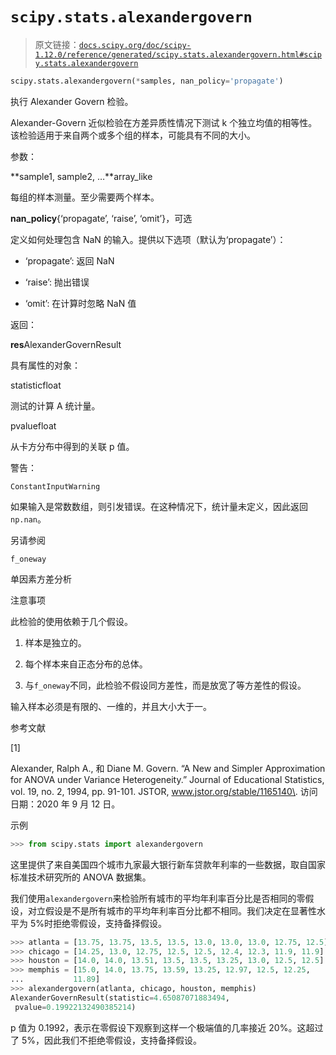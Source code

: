 # `scipy.stats.alexandergovern`

> 原文链接：[`docs.scipy.org/doc/scipy-1.12.0/reference/generated/scipy.stats.alexandergovern.html#scipy.stats.alexandergovern`](https://docs.scipy.org/doc/scipy-1.12.0/reference/generated/scipy.stats.alexandergovern.html#scipy.stats.alexandergovern)

```py
scipy.stats.alexandergovern(*samples, nan_policy='propagate')
```

执行 Alexander Govern 检验。

Alexander-Govern 近似检验在方差异质性情况下测试 k 个独立均值的相等性。该检验适用于来自两个或多个组的样本，可能具有不同的大小。

参数：

**sample1, sample2, …**array_like

每组的样本测量。至少需要两个样本。

**nan_policy**{‘propagate’, ‘raise’, ‘omit’}，可选

定义如何处理包含 NaN 的输入。提供以下选项（默认为‘propagate’）：

+   ‘propagate’: 返回 NaN

+   ‘raise’: 抛出错误

+   ‘omit’: 在计算时忽略 NaN 值

返回：

**res**AlexanderGovernResult

具有属性的对象：

statisticfloat

测试的计算 A 统计量。

pvaluefloat

从卡方分布中得到的关联 p 值。

警告：

`ConstantInputWarning`

如果输入是常数数组，则引发错误。在这种情况下，统计量未定义，因此返回`np.nan`。

另请参阅

`f_oneway`

单因素方差分析

注意事项

此检验的使用依赖于几个假设。

1.  样本是独立的。

1.  每个样本来自正态分布的总体。

1.  与`f_oneway`不同，此检验不假设同方差性，而是放宽了等方差性的假设。

输入样本必须是有限的、一维的，并且大小大于一。

参考文献

[1]

Alexander, Ralph A., 和 Diane M. Govern. “A New and Simpler Approximation for ANOVA under Variance Heterogeneity.” Journal of Educational Statistics, vol. 19, no. 2, 1994, pp. 91-101. JSTOR, www.jstor.org/stable/1165140\. 访问日期：2020 年 9 月 12 日。

示例

```py
>>> from scipy.stats import alexandergovern 
```

这里提供了来自美国四个城市九家最大银行新车贷款年利率的一些数据，取自国家标准技术研究所的 ANOVA 数据集。

我们使用`alexandergovern`来检验所有城市的平均年利率百分比是否相同的零假设，对立假设是不是所有城市的平均年利率百分比都不相同。我们决定在显著性水平为 5%时拒绝零假设，支持备择假设。

```py
>>> atlanta = [13.75, 13.75, 13.5, 13.5, 13.0, 13.0, 13.0, 12.75, 12.5]
>>> chicago = [14.25, 13.0, 12.75, 12.5, 12.5, 12.4, 12.3, 11.9, 11.9]
>>> houston = [14.0, 14.0, 13.51, 13.5, 13.5, 13.25, 13.0, 12.5, 12.5]
>>> memphis = [15.0, 14.0, 13.75, 13.59, 13.25, 12.97, 12.5, 12.25,
...           11.89]
>>> alexandergovern(atlanta, chicago, houston, memphis)
AlexanderGovernResult(statistic=4.65087071883494,
 pvalue=0.19922132490385214) 
```

p 值为 0.1992，表示在零假设下观察到这样一个极端值的几率接近 20%。这超过了 5%，因此我们不拒绝零假设，支持备择假设。
